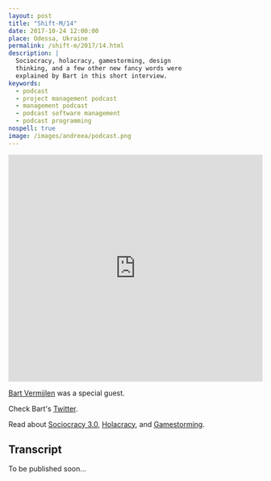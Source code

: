 ```yaml
---
layout: post
title: "Shift-M/14"
date: 2017-10-24 12:00:00
place: Odessa, Ukraine
permalink: /shift-m/2017/14.html
description: |
  Sociocracy, holacracy, gamestorming, design
  thinking, and a few other new fancy words were
  explained by Bart in this short interview.
keywords:
  - podcast
  - project management podcast
  - management podcast
  - podcast software management
  - podcast programming
nospell: true
image: /images/andreea/podcast.png
---
```


<iframe width="100%" height="450" scrolling="no" frameborder="no" src="https://w.soundcloud.com/player/?url=https%3A//api.soundcloud.com/tracks/349306396%3Fsecret_token%3Ds-wCwj4&amp;color=%23ff5500&amp;auto_play=false&amp;hide_related=false&amp;show_comments=true&amp;show_user=true&amp;show_reposts=false&amp;show_teaser=true&amp;visual=true"></iframe>

[Bart Vermijlen](http://www.bartvermijlen.com/) was a special guest.

Check Bart's [Twitter](https://twitter.com/bartvermijlen?lang=en).

Read about [Sociocracy 3.0](http://sociocracy30.org/),
[Holacracy](https://www.holacracy.org/),
and
[Gamestorming](https://en.wikipedia.org/wiki/Gamestorming).

## Transcript

To be published soon...
